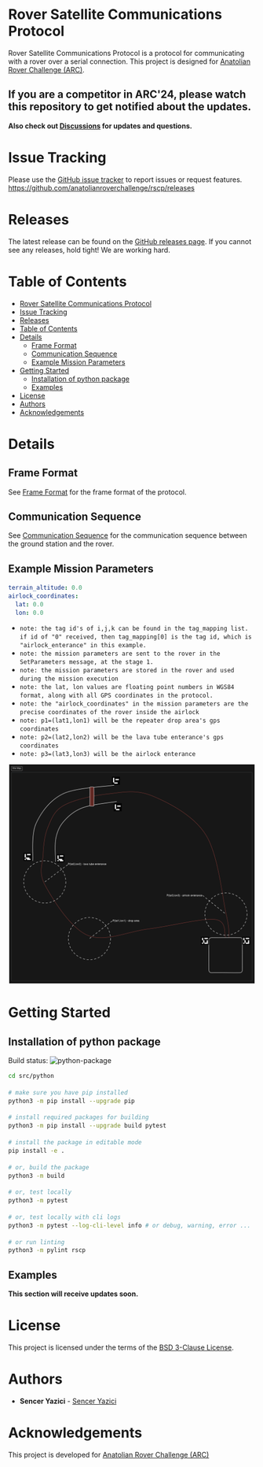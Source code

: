# Rover Satellite Communications Protocol
Rover Satellite Communications Protocol is a protocol for communicating with a rover over a serial connection. This project is designed for [Anatolian Rover Challenge (ARC)](www.anatolianrover.space/).

<h2>If you are a competitor in <strong>ARC'24</strong>, please watch this repository to get notified about the updates.</h2>

**Also check out [Discussions](https://github.com/anatolianroverchallenge/rscp/discussions) for updates and questions.**

# Issue Tracking
Please use the [GitHub issue tracker](https://github.com/anatolianroverchallenge/rscp/issues) to report issues or request features.
https://github.com/anatolianroverchallenge/rscp/releases

# Releases
The latest release can be found on the [GitHub releases page](https://github.com/anatolianroverchallenge/rscp/releases). If you cannot see any releases, hold tight! We are working hard.

# Table of Contents
- [Rover Satellite Communications Protocol](#rover-satellite-communications-protocol)
- [Issue Tracking](#issue-tracking)
- [Releases](#releases)
- [Table of Contents](#table-of-contents)
- [Details](#details)
  - [Frame Format](#frame-format)
  - [Communication Sequence](#communication-sequence)
  - [Example Mission Parameters](#example-mission-parameters)
- [Getting Started](#getting-started)
  - [Installation of python package](#installation-of-python-package)
  - [Examples](#examples)
- [License](#license)
- [Authors](#authors)
- [Acknowledgements](#acknowledgements)

# Details

## Frame Format
See [Frame Format](frame_format.md) for the frame format of the protocol.

## Communication Sequence
See [Communication Sequence](communication_sequence.md) for the communication sequence between the ground station and the rover.

## Example Mission Parameters
```yaml
terrain_altitude: 0.0
airlock_coordinates:
  lat: 0.0
  lon: 0.0
```

- `note: the tag id's of i,j,k can be found in the tag_mapping list. if id of "0" received, then tag_mapping[0] is the tag id, which is "airlock_enterance" in this example.`
- `note: the mission parameters are sent to the rover in the SetParameters message, at the stage 1.`
- `note: the mission parameters are stored in the rover and used during the mission execution`
- `note: the lat, lon values are floating point numbers in WGS84 format, along with all GPS coordinates in the protocol.`
- `note: the "airlock_coordinates" in the mission parameters are the precise coordinates of the rover inside the airlock`
- `note: p1=(lat1,lon1) will be the repeater drop area's gps coordinates`
- `note: p2=(lat2,lon2) will be the lava tube enterance's gps coordinates`
- `note: p3=(lat3,lon3) will be the airlock enterance`

<p align="center">
  <img src="docs/images/site_map.png" alt="Site Map" width="500"/>
</p>

# Getting Started

## Installation of python package

Build status: ![python-package](https://github.com/anatolianroverchallenge/rscp/actions/workflows/build_python.yml/badge.svg)

```bash
cd src/python

# make sure you have pip installed
python3 -m pip install --upgrade pip

# install required packages for building
python3 -m pip install --upgrade build pytest

# install the package in editable mode
pip install -e .

# or, build the package
python3 -m build

# or, test locally
python3 -m pytest

# or, test locally with cli logs
python3 -m pytest --log-cli-level info # or debug, warning, error ...

# or run linting
python3 -m pylint rscp
```

## Examples
**This section will receive updates soon.**

# License
This project is licensed under the terms of the [BSD 3-Clause License](LICENSE).

# Authors
* **Sencer Yazici** - [Sencer Yazici](mailto:senceryazici@gmail.com)

# Acknowledgements
This project is developed for [Anatolian Rover Challenge (ARC)](https://www.anatolianrover.space/)
